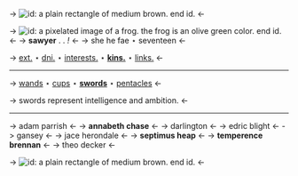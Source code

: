 -> ![id: a plain rectangle of medium brown. end id.](https://cdn.discordapp.com/attachments/1028758470498996305/1046654551173902346/unknown.png) <-


-> ![id: a pixelated image of a frog. the frog is an olive green color. end id.](https://media.discordapp.net/attachments/1028758470498996305/1046655143606759515/image-removebg-preview5.png) <- 
-> **sawyer**  . . *!* <-
-> she he fae ⋆ seventeen <- 

-> [ext.](https://rentry.co/glendower) ⋆ [dni.](https://rentry.co/forewarned) ⋆ [interests.](https://rentry.co/eugenides) ⋆ [**kins.**](https://rentry.co/sargent) ⋆ [links.](https://rentry.co/demigod) <-

***
-> [wands](https://rentry.co/graceling) ⋆ [cups](https://rentry.co/pantalaimon) ⋆ [**swords**](https://rentry.co/seattlegrace) ⋆ [pentacles](https://rentry.co/brisingr) <-

-> swords represent intelligence and ambition. <-

***

-> adam parrish <-
-> **annabeth chase** <-
-> darlington <-
-> edric blight <-
-> gansey <-
-> jace herondale <-
-> **septimus heap** <-
-> **temperence brennan** <-
-> theo decker <-

-> ![id: a plain rectangle of medium brown. end id.](https://cdn.discordapp.com/attachments/1028758470498996305/1046654551173902346/unknown.png) <-